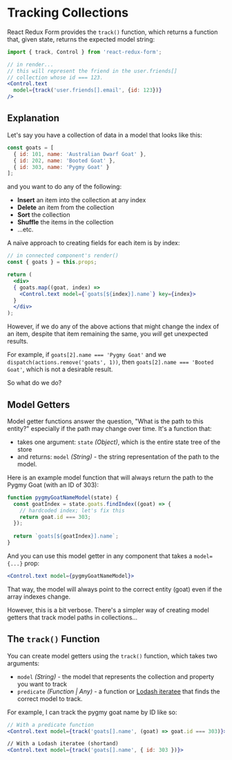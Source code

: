 # Tracking Collections

React Redux Form provides the `track()` function, which returns a function that, given state, returns the expected model string:

```jsx
import { track, Control } from 'react-redux-form';

// in render...
// this will represent the friend in the user.friends[]
// collection whose id === 123.
<Control.text
  model={track('user.friends[].email', {id: 123})}
/>
```

## Explanation

Let's say you have a collection of data in a model that looks like this:

```jsx
const goats = [
  { id: 101, name: 'Australian Dwarf Goat' },
  { id: 202, name: 'Booted Goat' },
  { id: 303, name: 'Pygmy Goat' }
];
```

and you want to do any of the following:
- **Insert** an item into the collection at any index
- **Delete** an item from the collection
- **Sort** the collection
- **Shuffle** the items in the collection
- ...etc.

A naïve approach to creating fields for each item is by index:

```jsx
// in connected component's render()
const { goats } = this.props;

return (
  <div>
  { goats.map((goat, index) =>
    <Control.text model={`goats[${index}].name`} key={index}>
  }
  </div>
);
```

However, if we do any of the above actions that might change the index of an item, despite that item remaining the same, you _will_ get unexpected results.

For example, if `goats[2].name === 'Pygmy Goat'` and we `dispatch(actions.remove('goats', 1))`, then `goats[2].name === 'Booted Goat'`, which is not a desirable result.

So what do we do?

## Model Getters

Model getter functions answer the question, "What is the path to this entity?" especially if the path may change over time. It's a function that:

- takes one argument: `state` _(Object)_, which is the entire state tree of the store
- and returns: `model` _(String)_ - the string representation of the path to the model.

Here is an example model function that will always return the path to the Pygmy Goat (with an ID of 303):

```jsx
function pygmyGoatNameModel(state) {
  const goatIndex = state.goats.findIndex((goat) => {
    // hardcoded index; let's fix this
    return goat.id === 303;
  });
  
  return `goats[${goatIndex}].name`;
}
```

And you can use this model getter in any component that takes a `model={...}` prop:

```jsx
<Control.text model={pygmyGoatNameModel}>
```

That way, the model will always point to the correct entity (goat) even if the array indexes change.

However, this is a bit verbose. There's a simpler way of creating model getters that track model paths in collections...

## The `track()` Function

You can create model getters using the `track()` function, which takes two arguments:

- `model` _(String)_ - the model that represents the collection and property you want to track
- `predicate` _(Function | Any)_ - a function or [Lodash iteratee](https://lodash.com/docs#iteratee) that finds the correct model to track.

For example, I can track the pygmy goat name by ID like so:

```jsx
// With a predicate function
<Control.text model={track('goats[].name', (goat) => goat.id === 303)}>

// With a Lodash iteratee (shortand)
<Control.text model={track('goats[].name', { id: 303 })}>
```
